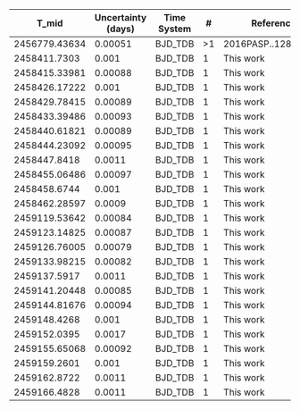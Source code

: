 |T_mid|Uncertainty (days)           |Time System|#                                            |Reference                           |
|-----|-----------------------------|-----------|---------------------------------------------|------------------------------------|
|2456779.43634|0.00051                      |BJD_TDB    |>1                                           |2016PASP..128f4401T                 |
|2458411.7303|0.001                        |BJD_TDB    |1                                            |This work                           |
|2458415.33981|0.00088                      |BJD_TDB    |1                                            |This work                           |
|2458426.17222|0.001                        |BJD_TDB    |1                                            |This work                           |
|2458429.78415|0.00089                      |BJD_TDB    |1                                            |This work                           |
|2458433.39486|0.00093                      |BJD_TDB    |1                                            |This work                           |
|2458440.61821|0.00089                      |BJD_TDB    |1                                            |This work                           |
|2458444.23092|0.00095                      |BJD_TDB    |1                                            |This work                           |
|2458447.8418|0.0011                       |BJD_TDB    |1                                            |This work                           |
|2458455.06486|0.00097                      |BJD_TDB    |1                                            |This work                           |
|2458458.6744|0.001                        |BJD_TDB    |1                                            |This work                           |
|2458462.28597|0.0009                       |BJD_TDB    |1                                            |This work                           |
|2459119.53642|0.00084                      |BJD_TDB    |1                                            |This work                           |
|2459123.14825|0.00087                      |BJD_TDB    |1                                            |This work                           |
|2459126.76005|0.00079                      |BJD_TDB    |1                                            |This work                           |
|2459133.98215|0.00082                      |BJD_TDB    |1                                            |This work                           |
|2459137.5917|0.0011                       |BJD_TDB    |1                                            |This work                           |
|2459141.20448|0.00085                      |BJD_TDB    |1                                            |This work                           |
|2459144.81676|0.00094                      |BJD_TDB    |1                                            |This work                           |
|2459148.4268|0.001                        |BJD_TDB    |1                                            |This work                           |
|2459152.0395|0.0017                       |BJD_TDB    |1                                            |This work                           |
|2459155.65068|0.00092                      |BJD_TDB    |1                                            |This work                           |
|2459159.2601|0.001                        |BJD_TDB    |1                                            |This work                           |
|2459162.8722|0.0011                       |BJD_TDB    |1                                            |This work                           |
|2459166.4828|0.0011                       |BJD_TDB    |1                                            |This work                           |
